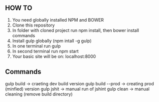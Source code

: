 ## HOW TO

1) You need globally installed NPM and BOWER
2) Clone this repository
3) In folder with cloned project run npm install, then bower install commands
4) Install gulp globally (npm intall -g gulp)
5) In one terminal run gulp
6) In second terminal run npm start
7) Your basic site will be on: localhost:8000




## Commands

gulp build 					-> craeting dev build version
gulp build --prod 			-> creating prod (minfied) version
gulp jshit					-> manual run of jshint
gulp clean					-> manual cleaning (remove build directory)

